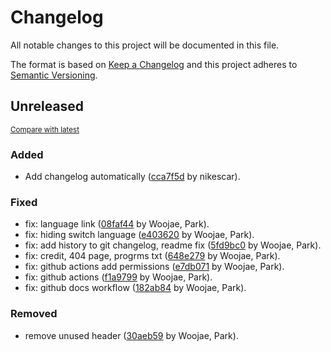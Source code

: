 # Changelog

All notable changes to this project will be documented in this file.

The format is based on [Keep a Changelog](http://keepachangelog.com/en/1.0.0/)
and this project adheres to [Semantic Versioning](http://semver.org/spec/v2.0.0.html).

<!-- insertion marker -->
## Unreleased

<small>[Compare with latest](https://github.com/dure-one/dure.one/compare/28dca32060e9873ff1a63c6a267345e2c45b3dc5...HEAD)</small>

### Added

- Add changelog automatically ([cca7f5d](https://github.com/dure-one/dure.one/commit/cca7f5d577f72e0228e8132cb03ae128b31f85b1) by nikescar).

### Fixed

- fix: language link ([08faf44](https://github.com/dure-one/dure.one/commit/08faf445cfd0bc4251a4c1f1297cf79c0691b4e7) by Woojae, Park).
- fix: hiding switch language ([e403620](https://github.com/dure-one/dure.one/commit/e403620db896bd85c92d8da7bf230a52692fb1c0) by Woojae, Park).
- fix: add history to git changelog, readme fix ([5fd9bc0](https://github.com/dure-one/dure.one/commit/5fd9bc05e8b4e1750756eaf27f15e332123c45d0) by Woojae, Park).
- fix: credit, 404 page, progrms txt ([648e279](https://github.com/dure-one/dure.one/commit/648e27948ce7317343833ef7351ca0eae29d700a) by Woojae, Park).
- fix: github actions add permissions ([e7db071](https://github.com/dure-one/dure.one/commit/e7db071efc6950a267982723f96028125b3d256a) by Woojae, Park).
- fix: github actions ([f1a9799](https://github.com/dure-one/dure.one/commit/f1a97999345949f7f4cd147fe6d30c1d93139ea2) by Woojae, Park).
- fix: github docs workflow ([182ab84](https://github.com/dure-one/dure.one/commit/182ab84f7af7f8e0ad2c3d2f9a52d4f7e9f96a9d) by Woojae, Park).

### Removed

- remove unused header ([30aeb59](https://github.com/dure-one/dure.one/commit/30aeb5973f27812c578b67a39f291c0e9075d9ee) by Woojae, Park).

<!-- insertion marker -->
